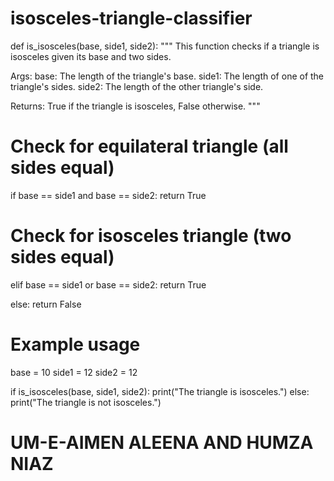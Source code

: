 # isosceles-triangle-classifier
def is_isosceles(base, side1, side2):
  """
  This function checks if a triangle is isosceles given its base and two sides.

  Args:
      base: The length of the triangle's base.
      side1: The length of one of the triangle's sides.
      side2: The length of the other triangle's side.

  Returns:
      True if the triangle is isosceles, False otherwise.
  """

  # Check for equilateral triangle (all sides equal)
  if base == side1 and base == side2:
    return True

  # Check for isosceles triangle (two sides equal)
  elif base == side1 or base == side2:
    return True

  else:
    return False

# Example usage
base = 10
side1 = 12
side2 = 12

if is_isosceles(base, side1, side2):
  print("The triangle is isosceles.")
else:
  print("The triangle is not isosceles.")

# UM-E-AIMEN ALEENA AND HUMZA NIAZ
